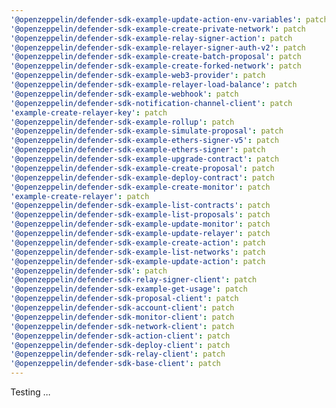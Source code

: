 ```yaml
---
'@openzeppelin/defender-sdk-example-update-action-env-variables': patch
'@openzeppelin/defender-sdk-example-create-private-network': patch
'@openzeppelin/defender-sdk-example-relay-signer-action': patch
'@openzeppelin/defender-sdk-example-relayer-signer-auth-v2': patch
'@openzeppelin/defender-sdk-example-create-batch-proposal': patch
'@openzeppelin/defender-sdk-example-create-forked-network': patch
'@openzeppelin/defender-sdk-example-web3-provider': patch
'@openzeppelin/defender-sdk-example-relayer-load-balance': patch
'@openzeppelin/defender-sdk-example-webhook': patch
'@openzeppelin/defender-sdk-notification-channel-client': patch
'example-create-relayer-key': patch
'@openzeppelin/defender-sdk-example-rollup': patch
'@openzeppelin/defender-sdk-example-simulate-proposal': patch
'@openzeppelin/defender-sdk-example-ethers-signer-v5': patch
'@openzeppelin/defender-sdk-example-ethers-signer': patch
'@openzeppelin/defender-sdk-example-upgrade-contract': patch
'@openzeppelin/defender-sdk-example-create-proposal': patch
'@openzeppelin/defender-sdk-example-deploy-contract': patch
'@openzeppelin/defender-sdk-example-create-monitor': patch
'example-create-relayer': patch
'@openzeppelin/defender-sdk-example-list-contracts': patch
'@openzeppelin/defender-sdk-example-list-proposals': patch
'@openzeppelin/defender-sdk-example-update-monitor': patch
'@openzeppelin/defender-sdk-example-update-relayer': patch
'@openzeppelin/defender-sdk-example-create-action': patch
'@openzeppelin/defender-sdk-example-list-networks': patch
'@openzeppelin/defender-sdk-example-update-action': patch
'@openzeppelin/defender-sdk': patch
'@openzeppelin/defender-sdk-relay-signer-client': patch
'@openzeppelin/defender-sdk-example-get-usage': patch
'@openzeppelin/defender-sdk-proposal-client': patch
'@openzeppelin/defender-sdk-account-client': patch
'@openzeppelin/defender-sdk-monitor-client': patch
'@openzeppelin/defender-sdk-network-client': patch
'@openzeppelin/defender-sdk-action-client': patch
'@openzeppelin/defender-sdk-deploy-client': patch
'@openzeppelin/defender-sdk-relay-client': patch
'@openzeppelin/defender-sdk-base-client': patch
---
```


Testing ...
